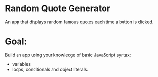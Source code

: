 # Random Quote Generator
 An app that displays random famous quotes each time a button is clicked.

 # Goal:
 Build an app using your knowledge of basic JavaScript syntax:
 - variables
 - loops, conditionals and object literals.
